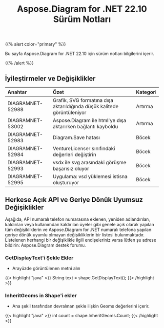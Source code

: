 ﻿---
title: Aspose.Diagram for .NET 22.10 Sürüm Notları
type: docs
weight: 18
url: /tr/net/aspose-diagram-for-net-22-10-release-notes/
---
{{% alert color="primary" %}} 

Bu sayfa Aspose.Diagram for .NET 22.10 için sürüm notları bilgilerini içerir.

{{% /alert %}} 
## **İyileştirmeler ve Değişiklikler**

|**Anahtar**|**Özet**|**Kategori**|
|:- |:- |:- |
|DIAGRAMNET-52988|Grafik, SVG formatına dışa aktarıldığında düşük kalitede görüntüleniyor|Artırma|
|DIAGRAMNET-53002|Aspose.Diagram ile html'ye dışa aktarırken bağlantı kayboldu|Artırma|
|DIAGRAMNET-52983|Diagram.Save hatası|Böcek|
|DIAGRAMNET-52984|VentureLicenser sınıfındaki değerleri değiştirin|Böcek|
|DIAGRAMNET-52993|vsdx ile svg arasındaki görüşme başarısız oluyor|Böcek|
|DIAGRAMNET-52995|Uygulama: vsd yüklemesi istisna oluşturuyor|Böcek|

## **Herkese Açık API ve Geriye Dönük Uyumsuz Değişiklikler**
Aşağıda, API numaralı telefon numarasına eklenen, yeniden adlandırılan, kaldırılan veya kullanımdan kaldırılan üyeler gibi genele açık olarak yapılan tüm değişikliklerin ve Aspose.Diagram for .NET numaralı telefona yapılan geriye dönük uyumlu olmayan değişikliklerin bir listesi bulunmaktadır. Listelenen herhangi bir değişiklikle ilgili endişeleriniz varsa lütfen şu adrese bildirin: Aspose.Diagram destek forumu.

### **GetDisplayText'i Şekle Ekler**
- Arayüzde görüntülenen metni alın

{{< highlight "java" >}}
String text = shape.GetDisplayText();
{{< /highlight >}}

### **InheritGeoms in Shape'i ekler**
- Ana şekil tarafından devralınan şekle ilişkin Geoms değerlerini içerir.

{{< highlight "java" >}}
int count = shape.InheritGeoms.Count;
{{< /highlight >}}